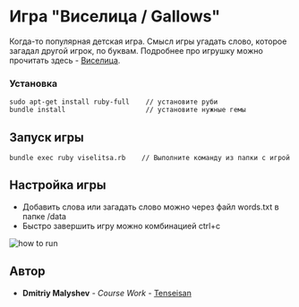 # Игра "Виселица / Gallows"

Когда-то популярная детская игра. Смысл игры угадать слово, которое загадал другой игрок, по буквам.
Подробнее про игрушку можно прочитать здесь - [Виселица](https://ru.wikipedia.org/wiki/%D0%92%D0%B8%D1%81%D0%B5%D0%BB%D0%B8%D1%86%D0%B0_(%D0%B8%D0%B3%D1%80%D0%B0)).
### Установка

```
sudo apt-get install ruby-full    // установите руби
bundle install                    // установите нужные гемы
```

## Запуск игры

```
bundle exec ruby viselitsa.rb    // Выполните команду из папки с игрой
```

## Настройка игры
- Добавить слова или загадать слово можно через файл words.txt в папке /data
- Быстро завершить игру можно комбинацией ctrl+c

![how to run](https://i.imgur.com/INcUkbz.gif)
## Автор

* **Dmitriy Malyshev** - *Course Work* - [Tenseisan](https://github.com/tenseisan)
